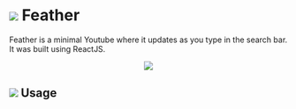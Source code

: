 # ![](http://i.imgur.com/piU1FbP.png) Feather
Feather is a minimal Youtube where it updates as you type in the search bar. It was built using ReactJS.

<p align="center">
<img src="https://thumbs.gfycat.com/GraveGregariousIndianpalmsquirrel-size_restricted.gif" />
</p>

## ![](http://i.imgur.com/XVywMCv.png) Usage
